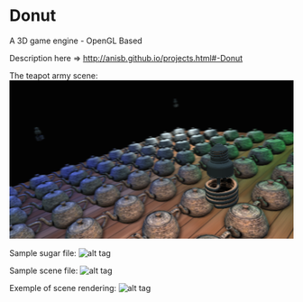 Donut
=====

A 3D game engine - OpenGL Based

Description here => http://anisb.github.io/projects.html#-Donut

The teapot army scene:
![alt tag](https://raw.githubusercontent.com/AnisB/Donut/master/data/example/teapotarmy.png)


Sample sugar file:
![alt tag](http://anisb.github.io/images/sugar.png)



Sample scene file:
![alt tag](http://anisb.github.io/images/scene.png)



Exemple of scene rendering:
![alt tag](http://anisb.github.io/images/example.png)
